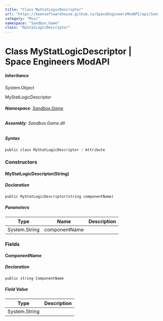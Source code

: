 ```yaml
---
title: "Class MyStatLogicDescriptor"
url: "https://keensoftwarehouse.github.io/SpaceEngineersModAPI/api/Sandbox.Game.MyStatLogicDescriptor.html"
category: "Misc"
namespace: "Sandbox.Game"
class: "MyStatLogicDescriptor"
---
```


# Class MyStatLogicDescriptor | Space Engineers ModAPI

##### Inheritance

System.Object

MyStatLogicDescriptor

###### **Namespace**: [Sandbox.Game](https://keensoftwarehouse.github.io/SpaceEngineersModAPI/api/Sandbox.Game.html)

###### **Assembly**: Sandbox.Game.dll

##### Syntax

```
public class MyStatLogicDescriptor : Attribute
```

### Constructors

#### MyStatLogicDescriptor(String)

##### Declaration

```
public MyStatLogicDescriptor(string componentName)
```

##### Parameters

| Type | Name | Description |
| --- | --- | --- |
| System.String | componentName |     |

### Fields

#### ComponentName

##### Declaration

```
public string ComponentName
```

##### Field Value

| Type | Description |
| --- | --- |
| System.String |     |